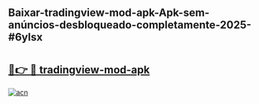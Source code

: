## Baixar-tradingview-mod-apk-Apk-sem-anúncios-desbloqueado-completamente-2025-#6ylsx

# <h2><a href="https://ainizakaria.my?title=tradingview-mod-apk&ref=20M">🔗👉 🔴 tradingview-mod-apk</a></h2>

[![acn](https://github.com/user-attachments/assets/0f9c940e-d8b0-45ae-aac7-cd30a18b3e1c)](https://ainizakaria.my?title=tradingview-mod-apk&ref=20M)

